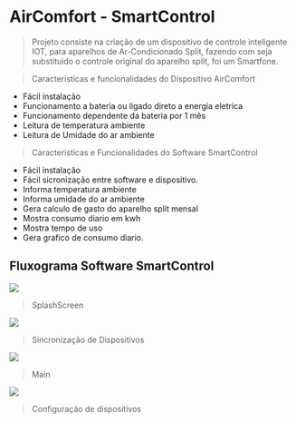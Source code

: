 # AirComfort - SmartControl

> Projeto consiste na criação de um dispositivo de controle inteligente IOT, para aparelhos de Ar-Condicionado Split, fazendo com seja substituido o controle original do aparelho split, foi um Smartfone.

> Caracteristicas e funcionalidades do Dispositivo AirComfort
 * Fácil instalação
 * Funcionamento a bateria ou ligado direto a energia eletrica
 * Funcionamento dependente da bateria por 1 mês
 * Leitura de temperatura ambiente
 * Leitura de Umidade do ar ambiente

> Caracteristicas e Funcionalidades do Software SmartControl
* Fácil instalação
* Fácil sicronização entre software e dispositivo.
* Informa temperatura ambiente
* Informa umidade do ar ambiente
* Gera calculo de gasto do aparelho split mensal
* Mostra consumo diario em kwh
* Mostra tempo de uso
* Gera grafico de consumo diario.
 







 




## Fluxograma Software SmartControl

![](splash.jpg)
>SplashScreen

![](sincro.jpg)
>Sincronização de Dispositivos

![](dashboard.jpg)
>Main

![](config.jpg)
>Configuração de dispositivos








